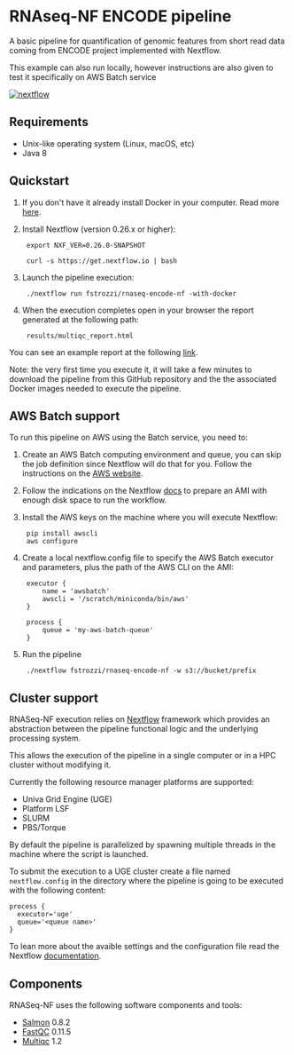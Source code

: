 # RNAseq-NF ENCODE pipeline 

A basic pipeline for quantification of genomic features from short read data coming from ENCODE project
implemented with Nextflow. 

This example can also run locally, however instructions are also given to test it specifically on AWS Batch service

[![nextflow](https://img.shields.io/badge/nextflow-%E2%89%A50.24.0-brightgreen.svg)](http://nextflow.io)

## Requirements 

* Unix-like operating system (Linux, macOS, etc)
* Java 8 

## Quickstart 

1. If you don't have it already install Docker in your computer. Read more [here](https://docs.docker.com/).

2. Install Nextflow (version 0.26.x or higher):
 
        export NXF_VER=0.26.0-SNAPSHOT
      
        curl -s https://get.nextflow.io | bash

3. Launch the pipeline execution: 

        ./nextflow run fstrozzi/rnaseq-encode-nf -with-docker
        
4. When the execution completes open in your browser the report generated at the following path:

        results/multiqc_report.html 
	
You can see an example report at the following [link](http://multiqc.info/examples/rna-seq/multiqc_report.html).	
	
Note: the very first time you execute it, it will take a few minutes to download the pipeline 
from this GitHub repository and the the associated Docker images needed to execute the pipeline.  


## AWS Batch support

To run this pipeline on AWS using the Batch service, you need to:

1. Create an AWS Batch computing environment and queue, you can skip the job definition since Nextflow will do that for you. Follow the instructions on the [AWS website](http://docs.aws.amazon.com/batch/latest/userguide/Batch_GetStarted.html).

2. Follow the indications on the Nextflow [docs](https://github.com/nextflow-io/nextflow/blob/master/docs/awscloud.rst#allows-batch) to prepare an AMI with enough disk space to run the workflow.

3. Install the AWS keys on the machine where you will execute Nextflow:

        pip install awscli
        aws configure

4. Create a local nextflow.config file to specify the AWS Batch executor and parameters, plus the path of the AWS CLI on the AMI:

        executor {
            name = 'awsbatch'
            awscli = '/scratch/miniconda/bin/aws'
        }

        process {
            queue = 'my-aws-batch-queue'
        }

5. Run the pipeline

        ./nextflow fstrozzi/rnaseq-encode-nf -w s3://bucket/prefix

## Cluster support

RNASeq-NF execution relies on [Nextflow](http://www.nextflow.io) framework which provides an 
abstraction between the pipeline functional logic and the underlying processing system.

This allows the execution of the pipeline in a single computer or in a HPC cluster without modifying it.

Currently the following resource manager platforms are supported:

  + Univa Grid Engine (UGE)
  + Platform LSF
  + SLURM
  + PBS/Torque

By default the pipeline is parallelized by spawning multiple threads in the machine where the script is launched.

To submit the execution to a UGE cluster create a file named `nextflow.config` in the directory
where the pipeline is going to be executed with the following content:

    process {
      executor='uge'
      queue='<queue name>'
    }

To lean more about the avaible settings and the configuration file read the 
Nextflow [documentation](http://www.nextflow.io/docs/latest/config.html).


## Components 

RNASeq-NF uses the following software components and tools: 

* [Salmon](https://combine-lab.github.io/salmon/) 0.8.2
* [FastQC](https://www.bioinformatics.babraham.ac.uk/projects/fastqc/) 0.11.5
* [Multiqc](https://multiqc.info) 1.2

